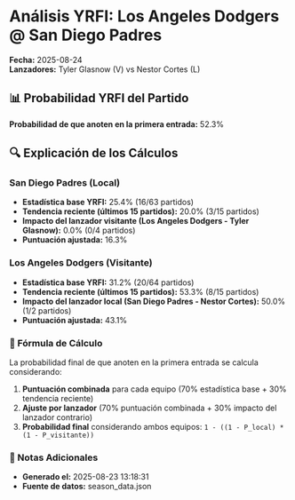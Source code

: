 # Análisis YRFI: Los Angeles Dodgers @ San Diego Padres

**Fecha:** 2025-08-24  
**Lanzadores:** Tyler Glasnow (V) vs Nestor Cortes (L)

## 📊 Probabilidad YRFI del Partido

**Probabilidad de que anoten en la primera entrada:** 52.3%

## 🔍 Explicación de los Cálculos

### San Diego Padres (Local)
- **Estadística base YRFI:** 25.4% (16/63 partidos)
- **Tendencia reciente (últimos 15 partidos):** 20.0% (3/15 partidos)
- **Impacto del lanzador visitante (Los Angeles Dodgers - Tyler Glasnow):** 0.0% (0/4 partidos)
- **Puntuación ajustada:** 16.3%

### Los Angeles Dodgers (Visitante)
- **Estadística base YRFI:** 31.2% (20/64 partidos)
- **Tendencia reciente (últimos 15 partidos):** 53.3% (8/15 partidos)
- **Impacto del lanzador local (San Diego Padres - Nestor Cortes):** 50.0% (1/2 partidos)
- **Puntuación ajustada:** 43.1%

### 📝 Fórmula de Cálculo

La probabilidad final de que anoten en la primera entrada se calcula considerando:
1. **Puntuación combinada** para cada equipo (70% estadística base + 30% tendencia reciente)
2. **Ajuste por lanzador** (70% puntuación combinada + 30% impacto del lanzador contrario)
3. **Probabilidad final** considerando ambos equipos: `1 - ((1 - P_local) * (1 - P_visitante))`

### 📌 Notas Adicionales

- **Generado el:** 2025-08-23 13:18:31
- **Fuente de datos:** season_data.json
